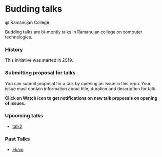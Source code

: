 # Budding talks
@ Ramanujan College

Budding talks are bi-montly talks in Ramanujan college on computer technologies.

### History
This initiative was started in 2019.


### Submitting proposal for talks
You can submit proposal for a talk by opening an issue in this repo. Your issue must contain information about title, duration and description for talk.


**Click on Watch icon to get notifications on new talk proposals on opening of issues.**


### Upcoming talks
* [talk2](/talk#2.md)

### Past Talks
* [Ekam](/talk1-[Ekam].md)


